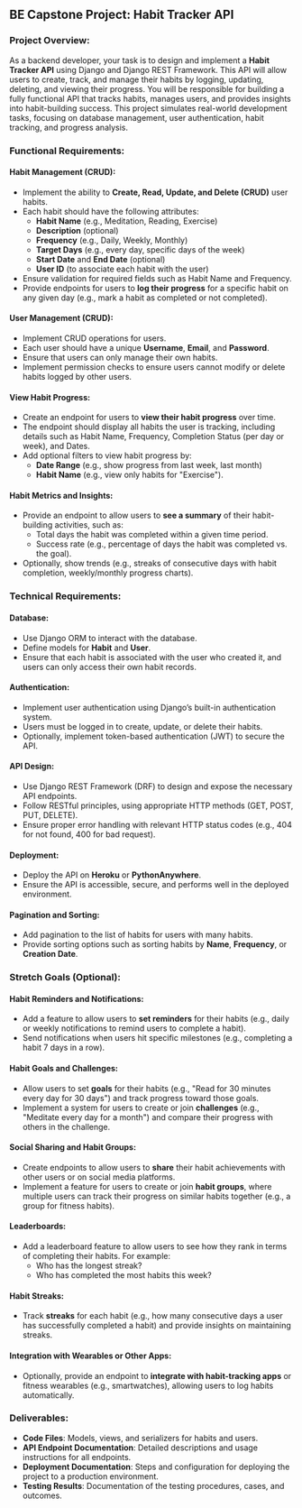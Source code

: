 ## BE Capstone Project: Habit Tracker API

### Project Overview:
As a backend developer, your task is to design and implement a **Habit Tracker API** using Django and Django REST Framework. This API will allow users to create, track, and manage their habits by logging, updating, deleting, and viewing their progress. You will be responsible for building a fully functional API that tracks habits, manages users, and provides insights into habit-building success. This project simulates real-world development tasks, focusing on database management, user authentication, habit tracking, and progress analysis.

### Functional Requirements:

#### Habit Management (CRUD):
- Implement the ability to **Create, Read, Update, and Delete (CRUD)** user habits.
- Each habit should have the following attributes:
  - **Habit Name** (e.g., Meditation, Reading, Exercise)
  - **Description** (optional)
  - **Frequency** (e.g., Daily, Weekly, Monthly)
  - **Target Days** (e.g., every day, specific days of the week)
  - **Start Date** and **End Date** (optional)
  - **User ID** (to associate each habit with the user)
- Ensure validation for required fields such as Habit Name and Frequency.
- Provide endpoints for users to **log their progress** for a specific habit on any given day (e.g., mark a habit as completed or not completed).
  
#### User Management (CRUD):
- Implement CRUD operations for users.
- Each user should have a unique **Username**, **Email**, and **Password**.
- Ensure that users can only manage their own habits.
- Implement permission checks to ensure users cannot modify or delete habits logged by other users.

#### View Habit Progress:
- Create an endpoint for users to **view their habit progress** over time.
- The endpoint should display all habits the user is tracking, including details such as Habit Name, Frequency, Completion Status (per day or week), and Dates.
- Add optional filters to view habit progress by:
  - **Date Range** (e.g., show progress from last week, last month)
  - **Habit Name** (e.g., view only habits for "Exercise").

#### Habit Metrics and Insights:
- Provide an endpoint to allow users to **see a summary** of their habit-building activities, such as:
  - Total days the habit was completed within a given time period.
  - Success rate (e.g., percentage of days the habit was completed vs. the goal).
- Optionally, show trends (e.g., streaks of consecutive days with habit completion, weekly/monthly progress charts).

### Technical Requirements:

#### Database:
- Use Django ORM to interact with the database.
- Define models for **Habit** and **User**.
- Ensure that each habit is associated with the user who created it, and users can only access their own habit records.

#### Authentication:
- Implement user authentication using Django’s built-in authentication system.
- Users must be logged in to create, update, or delete their habits.
- Optionally, implement token-based authentication (JWT) to secure the API.

#### API Design:
- Use Django REST Framework (DRF) to design and expose the necessary API endpoints.
- Follow RESTful principles, using appropriate HTTP methods (GET, POST, PUT, DELETE).
- Ensure proper error handling with relevant HTTP status codes (e.g., 404 for not found, 400 for bad request).

#### Deployment:
- Deploy the API on **Heroku** or **PythonAnywhere**.
- Ensure the API is accessible, secure, and performs well in the deployed environment.

#### Pagination and Sorting:
- Add pagination to the list of habits for users with many habits.
- Provide sorting options such as sorting habits by **Name**, **Frequency**, or **Creation Date**.

### Stretch Goals (Optional):

#### Habit Reminders and Notifications:
- Add a feature to allow users to **set reminders** for their habits (e.g., daily or weekly notifications to remind users to complete a habit).
- Send notifications when users hit specific milestones (e.g., completing a habit 7 days in a row).

#### Habit Goals and Challenges:
- Allow users to set **goals** for their habits (e.g., "Read for 30 minutes every day for 30 days") and track progress toward those goals.
- Implement a system for users to create or join **challenges** (e.g., "Meditate every day for a month") and compare their progress with others in the challenge.

#### Social Sharing and Habit Groups:
- Create endpoints to allow users to **share** their habit achievements with other users or on social media platforms.
- Implement a feature for users to create or join **habit groups**, where multiple users can track their progress on similar habits together (e.g., a group for fitness habits).

#### Leaderboards:
- Add a leaderboard feature to allow users to see how they rank in terms of completing their habits. For example:
  - Who has the longest streak?
  - Who has completed the most habits this week?

#### Habit Streaks:
- Track **streaks** for each habit (e.g., how many consecutive days a user has successfully completed a habit) and provide insights on maintaining streaks.

#### Integration with Wearables or Other Apps:
- Optionally, provide an endpoint to **integrate with habit-tracking apps** or fitness wearables (e.g., smartwatches), allowing users to log habits automatically.

### Deliverables:
- **Code Files**: Models, views, and serializers for habits and users.
- **API Endpoint Documentation**: Detailed descriptions and usage instructions for all endpoints.
- **Deployment Documentation**: Steps and configuration for deploying the project to a production environment.
- **Testing Results**: Documentation of the testing procedures, cases, and outcomes.
